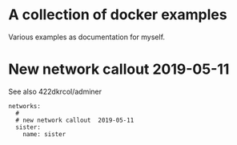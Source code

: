 # A collection of docker examples

Various examples as documentation for myself.

# New network callout 2019-05-11

See also 422dkrcol/adminer

```
networks:
  #
  # new network callout  2019-05-11
  sister:
    name: sister
```
